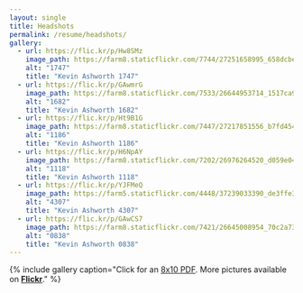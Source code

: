 ```yaml
---
layout: single
title: Headshots
permalink: /resume/headshots/
gallery:
  - url: https://flic.kr/p/Hw8SMz
    image_path: https://farm8.staticflickr.com/7744/27251658995_658dcbe163_z.jpg
    alt: "1747"
    title: "Kevin Ashworth 1747"
  - url: https://flic.kr/p/GAwmrG
    image_path: https://farm8.staticflickr.com/7533/26644953714_1517ca9407_z.jpg
    alt: "1682"
    title: "Kevin Ashworth 1682"
  - url: https://flic.kr/p/Ht9B1G
    image_path: https://farm8.staticflickr.com/7447/27217851556_b7fd454cc8_z.jpg
    alt: "1186"
    title: "Kevin Ashworth 1186"
  - url: https://flic.kr/p/H6NpAY
    image_path: https://farm8.staticflickr.com/7202/26976264520_d059e04580_z.jpg
    alt: "1118"
    title: "Kevin Ashworth 1118"
  - url: https://flic.kr/p/YJFMeQ
    image_path: https://farm5.staticflickr.com/4448/37239033390_de3ffe3fe4_z.jpg
    alt: "4307"
    title: "Kevin Ashworth 4307"
  - url: https://flic.kr/p/GAwCS7
    image_path: https://farm8.staticflickr.com/7421/26645008954_70c2a73bdb_z.jpg
    alt: "0838"
    title: "Kevin Ashworth 0838"
---
```

{% include gallery caption="Click for an [8x10 PDF](/hidden/resume/kevin-ashworth-headshot-3896.pdf). More pictures available on [**Flickr**](https://www.flickr.com/gp/kevinashworth/wf8C5F)." %}
